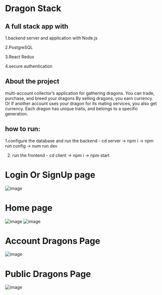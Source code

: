 # Dragon Stack

## A full stack app with 
   1.backend server and application with Node.js  
   
   2.PostgreSQL
   
   3.React Redux
   
   4.secure authentication

## About the project
multi-account collector’s application for gathering dragons.
You can trade, purchase, and breed your dragons
By selling dragons, you earn currency. 
Or if another account uses your dragon for its mating services, you also get currency.
Each dragon has unique traits, and belongs to a specific generation.


## how to run:

   1.configure the database and run the backend - cd server -> npm i -> npm run config -> num run dev

   2. run the frontend                          - cd client -> npm i -> npm start


# Login Or SignUp page
![image](https://user-images.githubusercontent.com/66212863/147926231-d16a2bd0-750f-4b56-b791-8329533adb49.png)


# Home page
![image](https://user-images.githubusercontent.com/66212863/147926398-c69b0b83-6c58-450e-b96e-eaf5b0994d25.png)
![image](https://user-images.githubusercontent.com/66212863/147926428-11563a88-e545-4e31-9f3b-19321fecf67b.png)




# Account Dragons Page
![image](https://user-images.githubusercontent.com/66212863/147926215-08e0c8ea-eed1-49e7-8c80-209fb4238f91.png)



# Public Dragons Page
![image](https://user-images.githubusercontent.com/66212863/147926289-9d512eb7-c804-4811-b611-c8649c33048d.png)
